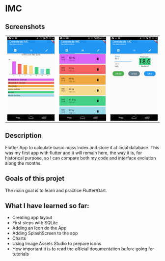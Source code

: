 # IMC

## Screenshots
<div style="text-align: center">
<table>
<tr>
<td style="text-align: center">
    <img src="https://github.com/albertosdneto/imc/blob/master/images/01.png" width="200" />
</td>

<td style="text-align: center">
    <img src="https://github.com/albertosdneto/imc/blob/master/images/02.png" width="200" />
</td>

<td style="text-align: center">
    <img src="https://github.com/albertosdneto/imc/blob/master/images/03.png" width="200" />

</td>

</tr>
</table>
</div>

## Description
Flutter App to calculate basic mass index and store it at local database. 
This was my first app with flutter and it will remain here, the way it is, for historical purpose, so I can compare both my code and interface evolution along the months.

## Goals of this projet

The main goal is to learn and practice Flutter/Dart.

## What I have learned so far:
- Creating app layout
- First steps with SQLite
- Adding an Icon do the App
- Adding SplashScreen to the app
- Charts
- Using Image Assets Studio to prepare icons
- How important it is to read the official documentation before going for tutorials

